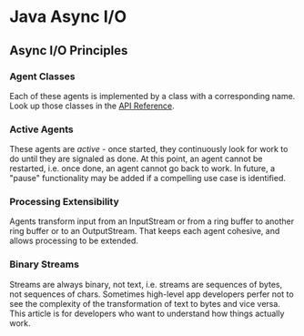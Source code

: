 # Java Async I/O
## Async I/O Principles


### Agent Classes
Each of these agents is implemented by a class with a corresponding name.
Look up those classes in the [API Reference](http://zlatko-michailov.github.io/async-io/docs/javadoc/).


### Active Agents
These agents are *active* - once started, they continuously look for work to do until they are signaled as done.
At this point, an agent cannot be restarted, i.e. once done, an agent cannot go back to work.
In future, a "pause" functionality may be added if a compelling use case is identified.


### Processing Extensibility
Agents transform input from an InputStream or from a ring buffer to another ring buffer or to an OutputStream.
That keeps each agent cohesive, and allows processing to be extended.


### Binary Streams
Streams are always binary, not text, i.e. streams are sequences of bytes, not sequences of chars.
Sometimes high-level app developers perfer not to see the complexity of the transformation of text to bytes and vice versa.
This article is for developers who want to understand how things actually work.

